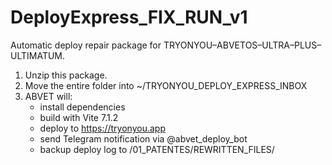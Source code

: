 # DeployExpress_FIX_RUN_v1
Automatic deploy repair package for TRYONYOU–ABVETOS–ULTRA–PLUS–ULTIMATUM.

1. Unzip this package.
2. Move the entire folder into ~/TRYONYOU_DEPLOY_EXPRESS_INBOX
3. ABVET will:
   - install dependencies
   - build with Vite 7.1.2
   - deploy to https://tryonyou.app
   - send Telegram notification via @abvet_deploy_bot
   - backup deploy log to /01_PATENTES/REWRITTEN_FILES/
